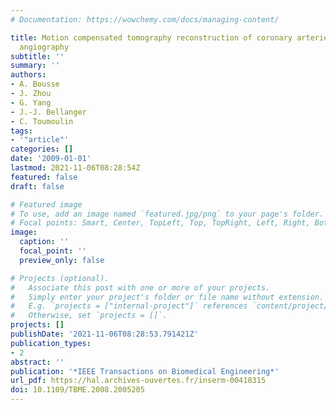 ```yaml
---
# Documentation: https://wowchemy.com/docs/managing-content/

title: Motion compensated tomography reconstruction of coronary arteries in rotational
  angiography
subtitle: ''
summary: ''
authors:
- A. Bousse
- J. Zhou
- G. Yang
- J.-J. Bellanger
- C. Toumoulin
tags:
- '"article"'
categories: []
date: '2009-01-01'
lastmod: 2021-11-06T08:28:54Z
featured: false
draft: false

# Featured image
# To use, add an image named `featured.jpg/png` to your page's folder.
# Focal points: Smart, Center, TopLeft, Top, TopRight, Left, Right, BottomLeft, Bottom, BottomRight.
image:
  caption: ''
  focal_point: ''
  preview_only: false

# Projects (optional).
#   Associate this post with one or more of your projects.
#   Simply enter your project's folder or file name without extension.
#   E.g. `projects = ["internal-project"]` references `content/project/deep-learning/index.md`.
#   Otherwise, set `projects = []`.
projects: []
publishDate: '2021-11-06T08:28:53.791421Z'
publication_types:
- 2
abstract: ''
publication: '*IEEE Transactions on Biomedical Engineering*'
url_pdf: https://hal.archives-ouvertes.fr/inserm-00418315
doi: 10.1109/TBME.2008.2005205
---
```

